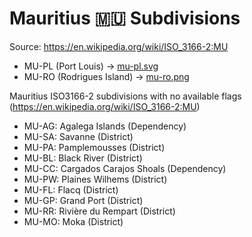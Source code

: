 # Mauritius 🇲🇺 Subdivisions

Source: https://en.wikipedia.org/wiki/ISO_3166-2:MU

* MU-PL (Port Louis) -> [mu-pl.svg](https://github.com/amckenna41/iso3166-flag-icons/blob/main/iso3166-2-icons/MU/mu-pl.svg)
* MU-RO (Rodrigues Island) -> [mu-ro.png](https://github.com/amckenna41/iso3166-flag-icons/blob/main/iso3166-2-icons/MU/mu-ro.png)

Mauritius ISO3166-2 subdivisions with no available flags (https://en.wikipedia.org/wiki/ISO_3166-2:MU)

* MU-AG: Agalega Islands (Dependency)
* MU-SA: Savanne (District)
* MU-PA: Pamplemousses (District)
* MU-BL: Black River (District)
* MU-CC: Cargados Carajos Shoals (Dependency)
* MU-PW: Plaines Wilhems (District)
* MU-FL: Flacq (District)
* MU-GP: Grand Port (District)
* MU-RR: Rivière du Rempart (District)
* MU-MO: Moka (District)